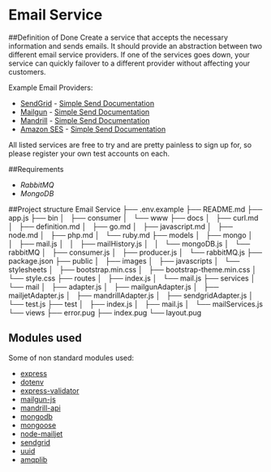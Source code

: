 Email Service
=============
##Definition of Done
Create a service that accepts the necessary information and sends emails. It
should provide an abstraction between two different email service providers.
If one of the services goes down, your service can quickly failover to
a different provider without affecting your customers.

Example Email Providers:

* [SendGrid](https://sendgrid.com/user/signup) - [Simple Send Documentation](https://sendgrid.com/docs/API_Reference/Web_API/mail.html)
* [Mailgun](http://www.mailgun.com) - [Simple Send Documentation](http://documentation.mailgun.com/quickstart.html#sending-messages)
* [Mandrill](https://mandrillapp.com) - [Simple Send Documentation](https://mandrillapp.com/api/docs/messages.JSON.html#method-send)
* [Amazon SES](http://aws.amazon.com/ses/) - [Simple Send Documentation](http://docs.aws.amazon.com/ses/latest/APIReference/API_SendEmail.html)

All listed services are free to try and are pretty painless to sign up for, so
please register your own test accounts on each.

##Requirements
* *RabbitMQ*
* *MongoDB*

##Project structure
    Email Service
    ├── .env.example
    ├── README.md
    ├── app.js
    ├── bin
    │   ├── consumer
    │   └── www
    ├── docs
    │   ├── curl.md
    │   ├── definition.md
    │   ├── go.md
    │   ├── javascript.md
    │   ├── node.md
    │   ├── php.md
    │   └── ruby.md
    ├── models
    │   ├── mongo
    │   │   ├── mail.js
    │   │   ├── mailHistory.js
    │   │   └── mongoDB.js
    │   └── rabbitMQ
    │       ├── consumer.js
    │       ├── producer.js
    │       └── rabbitMQ.js
    ├── package.json
    ├── public
    │   ├── images
    │   ├── javascripts
    │   └── stylesheets
    │       ├── bootstrap.min.css
    │       ├── bootstrap-theme.min.css
    │       └── style.css
    ├── routes
    │   ├── index.js
    │   └── mail.js
    ├── services
    │   └── mail
    │       ├── adapter.js
    │       ├── mailgunAdapter.js
    │       ├── mailjetAdapter.js
    │       ├── mandrillAdapter.js
    │       ├── sendgridAdapter.js
    │       └── test.js
    ├── test
    │   ├── index.js
    │   ├── mail.js
    │   └── mailServices.js
    └── views
        ├── error.pug
        ├── index.pug
        └── layout.pug


## Modules used
Some of non standard modules used:
* [express](https://www.npmjs.com/package/express)
* [dotenv](https://www.npmjs.com/package/dotenv)
* [express-validator](https://www.npmjs.com/package/express-validator)
* [mailgun-js](https://www.npmjs.com/package/mailgun-js)
* [mandrill-api](https://www.npmjs.com/package/mandrill-api)
* [mongodb](https://www.npmjs.com/package/mongodb)
* [mongoose](https://www.npmjs.com/package/mongoose)
* [node-mailjet](https://www.npmjs.com/package/node-mailjet)
* [sendgrid](https://www.npmjs.com/package/sendgrid)
* [uuid](https://www.npmjs.com/package/uuid)
* [amqplib](https://www.npmjs.com/package/amqplib)
